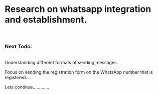 <h1>Research on whatsapp integration and establishment.</h1>
<br>
<h3>Next Todo:</h3><br>
Understanding different formats of sending messages. 
<p>Focus on sending the registration form on the WhatsApp number that is registered....</p>
Lets continue.............


